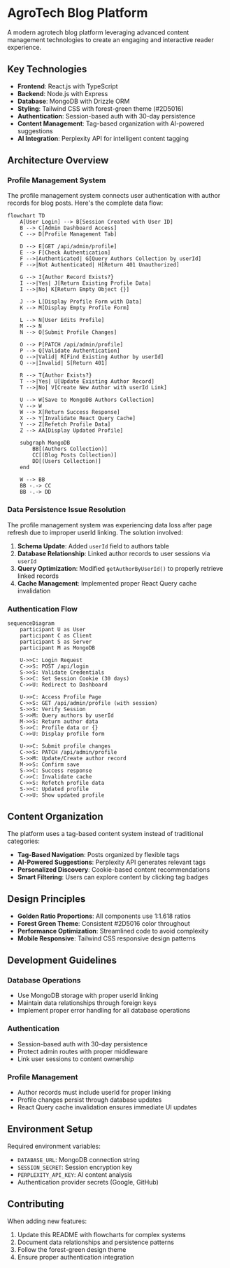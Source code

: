 # AgroTech Blog Platform

A modern agrotech blog platform leveraging advanced content management technologies to create an engaging and interactive reader experience.

## Key Technologies

- **Frontend**: React.js with TypeScript
- **Backend**: Node.js with Express
- **Database**: MongoDB with Drizzle ORM
- **Styling**: Tailwind CSS with forest-green theme (#2D5016)
- **Authentication**: Session-based auth with 30-day persistence
- **Content Management**: Tag-based organization with AI-powered suggestions
- **AI Integration**: Perplexity API for intelligent content tagging

## Architecture Overview

### Profile Management System

The profile management system connects user authentication with author records for blog posts. Here's the complete data flow:

```mermaid
flowchart TD
    A[User Login] --> B[Session Created with User ID]
    B --> C[Admin Dashboard Access]
    C --> D[Profile Management Tab]
    
    D --> E[GET /api/admin/profile]
    E --> F[Check Authentication]
    F -->|Authenticated| G[Query Authors Collection by userId]
    F -->|Not Authenticated| H[Return 401 Unauthorized]
    
    G --> I{Author Record Exists?}
    I -->|Yes| J[Return Existing Profile Data]
    I -->|No| K[Return Empty Object {}]
    
    J --> L[Display Profile Form with Data]
    K --> M[Display Empty Profile Form]
    
    L --> N[User Edits Profile]
    M --> N
    N --> O[Submit Profile Changes]
    
    O --> P[PATCH /api/admin/profile]
    P --> Q[Validate Authentication]
    Q -->|Valid| R[Find Existing Author by userId]
    Q -->|Invalid| S[Return 401]
    
    R --> T{Author Exists?}
    T -->|Yes| U[Update Existing Author Record]
    T -->|No| V[Create New Author with userId Link]
    
    U --> W[Save to MongoDB Authors Collection]
    V --> W
    W --> X[Return Success Response]
    X --> Y[Invalidate React Query Cache]
    Y --> Z[Refetch Profile Data]
    Z --> AA[Display Updated Profile]
    
    subgraph MongoDB
        BB[(Authors Collection)]
        CC[(Blog Posts Collection)]
        DD[(Users Collection)]
    end
    
    W --> BB
    BB -.-> CC
    BB -.-> DD
```

### Data Persistence Issue Resolution

The profile management system was experiencing data loss after page refresh due to improper userId linking. The solution involved:

1. **Schema Update**: Added `userId` field to authors table
2. **Database Relationship**: Linked author records to user sessions via `userId`
3. **Query Optimization**: Modified `getAuthorByUserId()` to properly retrieve linked records
4. **Cache Management**: Implemented proper React Query cache invalidation

### Authentication Flow

```mermaid
sequenceDiagram
    participant U as User
    participant C as Client
    participant S as Server
    participant M as MongoDB
    
    U->>C: Login Request
    C->>S: POST /api/login
    S->>S: Validate Credentials
    S->>C: Set Session Cookie (30 days)
    C->>U: Redirect to Dashboard
    
    U->>C: Access Profile Page
    C->>S: GET /api/admin/profile (with session)
    S->>S: Verify Session
    S->>M: Query authors by userId
    M->>S: Return author data
    S->>C: Profile data or {}
    C->>U: Display profile form
    
    U->>C: Submit profile changes
    C->>S: PATCH /api/admin/profile
    S->>M: Update/Create author record
    M->>S: Confirm save
    S->>C: Success response
    C->>C: Invalidate cache
    C->>S: Refetch profile data
    S->>C: Updated profile
    C->>U: Show updated profile
```

## Content Organization

The platform uses a tag-based content system instead of traditional categories:

- **Tag-Based Navigation**: Posts organized by flexible tags
- **AI-Powered Suggestions**: Perplexity API generates relevant tags
- **Personalized Discovery**: Cookie-based content recommendations
- **Smart Filtering**: Users can explore content by clicking tag badges

## Design Principles

- **Golden Ratio Proportions**: All components use 1:1.618 ratios
- **Forest Green Theme**: Consistent #2D5016 color throughout
- **Performance Optimization**: Streamlined code to avoid complexity
- **Mobile Responsive**: Tailwind CSS responsive design patterns

## Development Guidelines

### Database Operations
- Use MongoDB storage with proper userId linking
- Maintain data relationships through foreign keys
- Implement proper error handling for all database operations

### Authentication
- Session-based auth with 30-day persistence
- Protect admin routes with proper middleware
- Link user sessions to content ownership

### Profile Management
- Author records must include userId for proper linking
- Profile changes persist through database updates
- React Query cache invalidation ensures immediate UI updates

## Environment Setup

Required environment variables:
- `DATABASE_URL`: MongoDB connection string
- `SESSION_SECRET`: Session encryption key
- `PERPLEXITY_API_KEY`: AI content analysis
- Authentication provider secrets (Google, GitHub)

## Contributing

When adding new features:
1. Update this README with flowcharts for complex systems
2. Document data relationships and persistence patterns
3. Follow the forest-green design theme
4. Ensure proper authentication integration